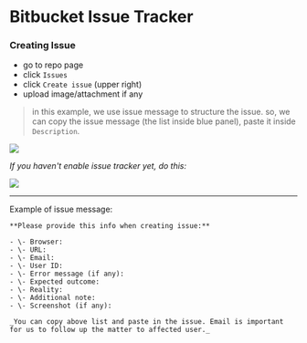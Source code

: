 # Bitbucket Issue Tracker

### Creating Issue
- go to repo page
- click `Issues`
- click `Create issue` (upper right)
- upload image/attachment if any

> in this example, we use issue message to structure the issue. so, we can copy the issue message (the list inside blue panel), paste it inside `Description`.

![](http://i.giphy.com/26uf0JmpD9i6ETICk.gif)

_If you haven't enable issue tracker yet, do this:_

![](http://i.giphy.com/26uf6uVbs1KcAcyNW.gif)


---

Example of issue message:

```
**Please provide this info when creating issue:**

- \- Browser: 
- \- URL: 
- \- Email: 
- \- User ID: 
- \- Error message (if any): 
- \- Expected outcome:
- \- Reality:
- \- Additional note:
- \- Screenshot (if any):

_You can copy above list and paste in the issue. Email is important for us to follow up the matter to affected user._ 
```

